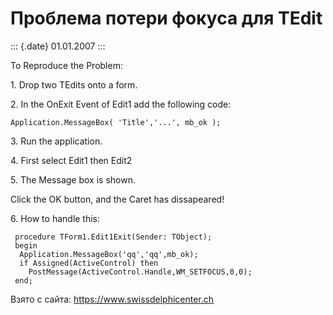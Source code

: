 Проблема потери фокуса для TEdit
================================

::: {.date}
01.01.2007
:::

To Reproduce the Problem:

1\. Drop two TEdits onto a form.

2\. In the OnExit Event of Edit1 add the following code:

    Application.MessageBox( 'Title','...', mb_ok );

3\. Run the application.

4\. First select Edit1 then Edit2

5\. The Message box is shown.

Click the OK button, and the Caret has dissapeared!

6\. How to handle this:

     procedure TForm1.Edit1Exit(Sender: TObject);
     begin
      Application.MessageBox('qq','qq',mb_ok);
      if Assigned(ActiveControl) then
        PostMessage(ActiveControl.Handle,WM_SETFOCUS,0,0);
     end;

Взято с сайта: <https://www.swissdelphicenter.ch>
